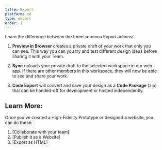```yaml
---
title: Export
platform: xd
type: export
order: 1
---
```

Learn the difference between the three common Export actions:

1. **Preview in Browser** creates a private draft of your work that only you can see. This way you can you try and test different design ideas before sharing it with your Team.

2. **Sync** uploads your private draft to the selected workspace in our web app. If there are other members in this workspace, they will now be able to see and share your work.

3. **Code Export** will convert and save your design as a **Code Package** (zip) that can be handed-off for development or hosted independently.

## Learn More:

Once you've created a High-Fidelity Prototype or designed a website, you can do these:

1. [Collaborate with your team]
2. [Publish it as a Website]
3. [Export as HTML]

